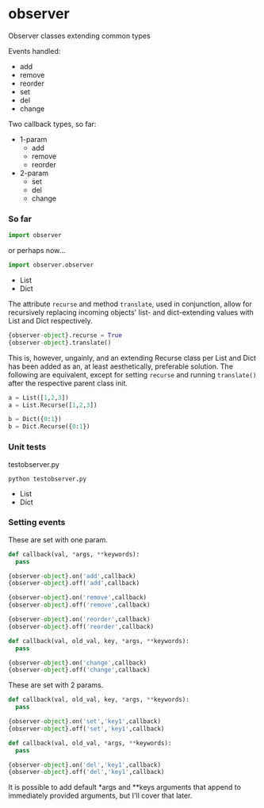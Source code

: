 # observer
Observer classes extending common types

Events handled:
- add
- remove
- reorder
- set
- del
- change

Two callback types, so far:
- 1-param
  - add
  - remove
  - reorder
- 2-param
  - set
  - del
  - change

### So far
```python
import observer
```
or perhaps now...
```python
import observer.observer
```
- List
- Dict

The attribute `recurse` and method `translate`, used in conjunction, allow for recursively replacing incoming objects' list- and dict-extending values with List and Dict respectively.
```python
{observer-object}.recurse = True
{observer-object}.translate()
```

This is, however, ungainly, and an extending Recurse class per List and Dict has been added as an, at least aesthetically, preferable solution.  The following are equivalent, except for setting `recurse` and running `translate()` after the respective parent class init.

```python
a = List([1,2,3])
a = List.Recurse([1,2,3])

b = Dict({0:1})
b = Dict.Recurse({0:1})
```

### Unit tests
testobserver.py
```shell
python testobserver.py
```

- List
- Dict

### Setting events

These are set with one param.

```python
def callback(val, *args, **keywords):
  pass

{observer-object}.on('add',callback)
{observer-object}.off('add',callback)

{observer-object}.on('remove',callback)
{observer-object}.off('remove',callback)

{observer-object}.on('reorder',callback)
{observer-object}.off('reorder',callback)

def callback(val, old_val, key, *args, **keywords):
  pass

{observer-object}.on('change',callback)
{observer-object}.off('change',callback)
```

These are set with 2 params.

```python
def callback(val, old_val, key, *args, **keywords):
  pass

{observer-object}.on('set','key1',callback)
{observer-object}.off('set','key1',callback)

def callback(val, old_val, *args, **keywords):
  pass

{observer-object}.on('del','key1',callback)
{observer-object}.off('del','key1',callback)
```

It is possible to add default \*args and \*\*keys arguments that append to immediately provided arguments, but I'll cover that later.
